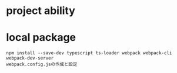 # project ability

# local package

```
npm install --save-dev typescript ts-loader webpack webpack-cli webpack-dev-server
webpack.config.jsの作成と設定
```

